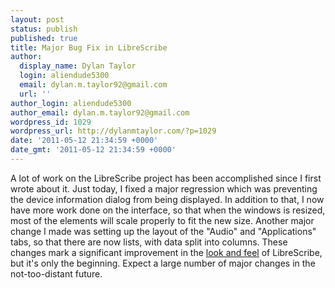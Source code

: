 ```yaml
---
layout: post
status: publish
published: true
title: Major Bug Fix in LibreScribe
author:
  display_name: Dylan Taylor
  login: aliendude5300
  email: dylan.m.taylor92@gmail.com
  url: ''
author_login: aliendude5300
author_email: dylan.m.taylor92@gmail.com
wordpress_id: 1029
wordpress_url: http://dylanmtaylor.com/?p=1029
date: '2011-05-12 21:34:59 +0000'
date_gmt: '2011-05-12 21:34:59 +0000'
---
```

<p>A lot of work on the LibreScribe project has been accomplished since I first wrote about it. Just today, I fixed a major regression which was preventing the device information dialog from being displayed. In addition to that, I now have more work done on the interface, so that when the windows is resized, most of the elements will scale properly to fit the new size. Another major change I made was setting up the layout of the "Audio" and "Applications" tabs, so that there are now lists, with data split into columns. These changes mark a significant improvement in the <a class="zem_slink" title="Look and feel" rel="wikipedia" href="http://en.wikipedia.org/wiki/Look_and_feel">look and feel</a> of LibreScribe, but it's only the beginning. Expect a large number of major changes in the not-too-distant future.</p>
